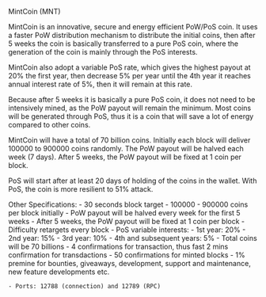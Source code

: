 
MintCoin (MNT)

MintCoin is an innovative, secure and energy efficient PoW/PoS coin. It uses a faster PoW distribution mechanism to distribute the initial coins, then after 5 weeks the coin is basically transferred to a pure PoS coin, where the generation of the coin is mainly through the PoS interests.

MintCoin also adopt a variable PoS rate, which gives the highest payout at 20% the first year, then decrease 5% per year until the 4th year it reaches annual interest rate of 5%, then it will remain at this rate.

Because after 5 weeks it is basically a pure PoS coin, it does not need to be intensively mined, as the PoW payout will remain the minimum. Most coins will be generated through PoS, thus it is a coin that will save a lot of energy compared to other coins.

MintCoin will have a total of 70 billion coins. Initially each block will deliver 100000 to 900000 coins randomly. The PoW payout will be halved each week (7 days). After 5 weeks, the PoW payout will be fixed at 1 coin per block.

PoS will start after at least 20 days of holding of the coins in the wallet. With PoS, the coin is more resilient to 51% attack. 

Other Specifications:
	- 30 seconds block target
	- 100000 - 900000 coins per block initially
	- PoW payout will be halved every week for the first 5 weeks
	- After 5 weeks, the PoW payout will be fixed at 1 coin per block
	- Difficulty retargets every block 
	- PoS variable interests:
		- 1st year: 20%
		- 2nd year: 15%
		- 3rd year: 10%
		- 4th and subsequent years: 5%
	- Total coins will be 70 billions
	- 4 confirmations for transaction, thus fast 2 mins confirmation for transdactions
	- 50 confirmations for minted blocks
	- 1% premine for bounties, giveaways, development, support and maintenance, new feature developments etc.

	- Ports: 12788 (connection) and 12789 (RPC)

